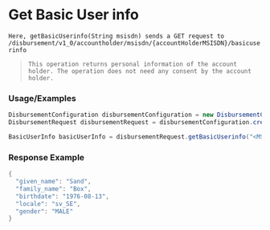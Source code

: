 # Get Basic User info

`Here, getBasicUserinfo(String msisdn) sends a GET request to /disbursement/v1_0/accountholder/msisdn/{accountHolderMSISDN}/basicuserinfo`

> `This operation returns personal information of the account holder. The operation does not need any consent by the account holder.`

### Usage/Examples

```java
DisbursementConfiguration disbursementConfiguration = new DisbursementConfiguration("<DISBURSEMENT_SUBSCRIPTION_KEY>", "<REFERENCE_ID>", "<API_KEY>","<MODE>","<TARGET_ENVIRONMENT>");
DisbursementRequest disbursementRequest = disbursementConfiguration.createDisbursementRequest();

BasicUserInfo basicUserInfo = disbursementRequest.getBasicUserinfo("<MSISDN>");
```

### Response Example

```java
{
  "given_name": "Sand",
  "family_name": "Box",
  "birthdate": "1976-08-13",
  "locale": "sv_SE",
  "gender": "MALE"
}
```